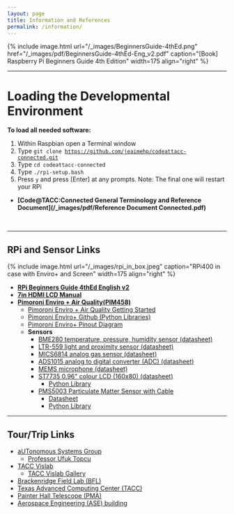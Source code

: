 ```yaml
---
layout: page
title: Information and References
permalink: /information/
---
```

{% include image.html url="/_images/BeginnersGuide-4thEd.png" href="/_images/pdf/BeginnersGuide-4thEd-Eng_v2.pdf" caption="[Book] Raspberry Pi Beginners Guide 4th Edition" width=175 align="right" %}

---
# Loading the Developmental Environment

**To load all needed software:**
1. Within Raspbian open a Terminal window
2. Type <code>git clone https://github.com/jeaimehp/codeattacc-connected.git</code>
3. Type <code>cd codeattacc-connected</code>
4. Type <code>./rpi-setup.bash</code>
5. Press <code>y</code> and press [Enter] at any prompts. Note: The final one will restart your RPi

* **[Code@TACC:Connected General Terminology and Reference Document](/_images/pdf/Reference Document Connected.pdf)**
<br>

---

## RPi and Sensor Links

{% include image.html url="/_images/rpi_in_box.jpeg" caption="RPi400 in case with Enviro+ and Screen" width=175 align="right" %}

* **[RPi Beginners Guide 4thEd English v2](/_images/pdf/BeginnersGuide-4thEd-Eng_v2.pdf)**
* **[7in HDMI LCD Manual](/_images/pdf/7in-HDMI-LCD%20Manual.pdf)**
* **[Pimoroni Enviro + Air Quality(PIM458)](https://shop.pimoroni.com/products/enviro?variant=31155658457171)**
  * [Pimoroni Enviro + Air Quality Getting Started](/_images/pdf/Getting%20Started%20with%20EnviroPlus.pdf)
  * [Pimoroni Enviro+ Github (Python Libraries)](https://github.com/pimoroni/enviroplus-python)
  * [Pimoroni Enviro+ Pinout Diagram](https://pinout.xyz/pinout/enviro_plus)
  * **Sensors**
    * [BME280 temperature, pressure, humidity sensor (datasheet)](https://ae-bst.resource.bosch.com/media/_tech/media/datasheets/BST-BME280-DS002.pdf)
    * [LTR-559 light and proximity sensor (datasheet)](http://optoelectronics.liteon.com/upload/download/ds86-2013-0003/ltr-559als-01_ds_v1.pdf)
    * [MICS6814 analog gas sensor (datasheet)](https://www.sgxsensortech.com/content/uploads/2015/02/1143_Datasheet-MiCS-6814-rev-8.pdf)
    * [ADS1015 analog to digital converter (ADC) (datasheet)](https://www.ti.com/lit/ds/symlink/ads1015.pdf)
    * [MEMS microphone (datasheet)](https://media.digikey.com/pdf/Data%20Sheets/Knowles%20Acoustics%20PDFs/SPH0645LM4H-B.pdf)
    * [ST7735 0.96" colour LCD (160x80) (datasheet)](https://www.displayfuture.com/Display/datasheet/controller/ST7735.pdf)
      * [Python Library](https://github.com/pimoroni/st7735-python)
    * [PMS5003 Particulate Matter Sensor with Cable](https://shop.pimoroni.com/products/pms5003-particulate-matter-sensor-with-cable?variant=29075640352851)
      * [Datasheet](http://www.aqmd.gov/docs/default-source/aq-spec/resources-page/plantower-pms5003-manual_v2-3.pdf)
      * [Python Library](https://github.com/pimoroni/pms5003-python) 

---
## Tour/Trip Links
* [aUTonomous Systems Group](https://u-t-autonomous.github.io/)
  *  [Professor Ufuk Topcu](https://www.ae.utexas.edu/people/faculty/faculty-directory/topcu)
* [TACC Vislab](https://www.tacc.utexas.edu/vislab)
  * [TACC Vislab Gallery](https://www.tacc.utexas.edu/scientific-visualization-gallery)
* [Brackenridge Field Lab (BFL)](https://bfl.utexas.edu/)
* [Texas Advanced Computing Center (TACC)](https://www.tacc.utexas.edu/)
* [Painter Hall Telescope (PMA)](https://outreach.as.utexas.edu/public/parties.html)
* [Aerospace Engineering (ASE) building](https://www.ae.utexas.edu/about/visit)



